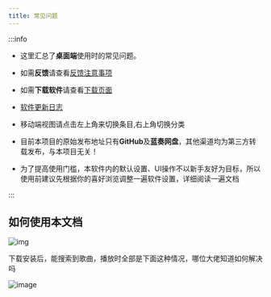 ```yaml
---
title: 常见问题
---
```


:::info

- 这里汇总了**桌面端**使用时的常见问题。

- 如需**反馈**请查看[反馈注意事项](/#如何反馈)

- 如需**下载软件**请查看[下载页面](/download/)

- [软件更新日志](https://github.com/lyswhut/lx-music-desktop/blob/master/CHANGELOG.md)

- 移动端视图请点击左上角来切换条目,右上角切换分类

- 目前本项目的原始发布地址只有**GitHub**及**蓝奏网盘**，其他渠道均为第三方转载发布，与本项目无关！

- 为了提高使用门槛，本软件内的默认设置、UI操作不以新手友好为目标，所以使用前建议先根据你的喜好浏览调整一遍软件设置，详细阅读一遍文档

:::

## 如何使用本文档

![img](https://i3.mjj.rip/2023/07/14/b4f9e9f3a2b7ff3a47694b496a39ed19.png)

下载安装后，能搜索到歌曲，播放时全部是下面这种情况，哪位大佬知道如何解决吗

![image](https://github.com/Folltoshe/lx-music-docs/assets/30691017/872a10e1-2748-4883-bdbc-26afbe54b10b)

